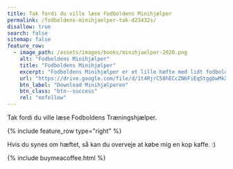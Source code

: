 ```yaml
---
title: Tak fordi du ville læse Fodboldens Minihjælper
permalink: /fodboldens-minihjaelper-tak-d23432s/
disallow: true
search: false
sitemap: false
feature_row:
  - image_path: /assets/images/books/minihjaelper-2020.png
    alt: "Fodboldens Minihjælper"
    title: "Fodboldens Minihjælper"
    excerpt: "Fodboldens Minihjælper er et lille hæfte med lidt fodboldøvelser til dig og din kammerat. Hæftet viser også, hvordan du kan lave dit eget fodboldkørekort og skrive ned, hvordan din fremgang er."
    url: "https://drive.google.com/file/d/1t4RjrC58hECcZN6FiEq5tggbwMkXHXG0/view?usp=sharing"
    btn_label: "Download Minihjælperen"
    btn_class: "btn--success"
    rel: "nofollow"
---
```


Tak fordi du ville læse Fodboldens Træningshjælper.

{% include feature_row type="right" %}

Hvis du synes om hæftet, så kan du overveje at købe mig en kop kaffe. :)

{% include buymeacoffee.html %}
